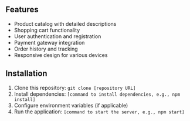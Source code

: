 

## Features

- Product catalog with detailed descriptions
- Shopping cart functionality
- User authentication and registration
- Payment gateway integration
- Order history and tracking
- Responsive design for various devices

## Installation

1. Clone this repository: `git clone [repository URL]`
2. Install dependencies: `[command to install dependencies, e.g., npm install]`
3. Configure environment variables (if applicable)
4. Run the application: `[command to start the server, e.g., npm start]`


